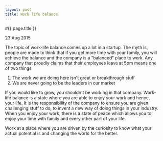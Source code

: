```yaml
---
layout: post
title: Work life balance 
---
```


#{{ page.title }}

23 Aug 2015

The topic of work-life balance comes up a lot in a startup. The myth is, people are made to think that if you get more time with your family, you will achieve the balance and the company is a "balanced" place to work. Any company that proudly claims that their employees leave at 5pm means one of two things 

1. The work we are doing here isn't great or breakthrough stuff 
2. We are never going to be the leaders in our market

If you would like to grow, you shouldn't be working in that company. Work-life balance is a state where you are able to enjoy your work and hence, your life. It is the responsibility of the company to ensure you are given challenging stuff to do, to invent a new way of doing things in your industry. When you enjoy your work, there is a state of peace which allows you to enjoy your time with family and every other part of your life.

Work at a place where you are driven by the curiosity to know what your actual potential is and changing the world for the better. 
